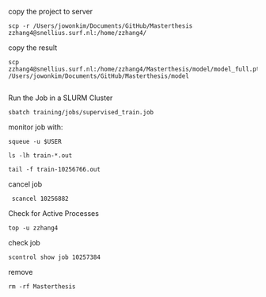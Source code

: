 copy the project to server
```
scp -r /Users/jowonkim/Documents/GitHub/Masterthesis  zzhang4@snellius.surf.nl:/home/zzhang4/

```
copy the result
```
scp zzhang4@snellius.surf.nl:/home/zzhang4/Masterthesis/model/model_full.pth /Users/jowonkim/Documents/GitHub/Masterthesis/model 


```

Run the Job in a SLURM Cluster
```
sbatch training/jobs/supervised_train.job
```

monitor job with:
```
squeue -u $USER
```

```
ls -lh train-*.out

tail -f train-10256766.out
```
cancel job
```
 scancel 10256882
```

Check for Active Processes
```
top -u zzhang4
```

check job
```
scontrol show job 10257384
```
remove 
```
rm -rf Masterthesis
```